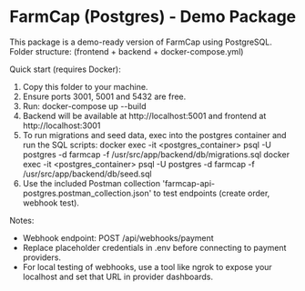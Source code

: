 
FarmCap (Postgres) - Demo Package
===============================

This package is a demo-ready version of FarmCap using PostgreSQL.
Folder structure: (frontend + backend + docker-compose.yml)

Quick start (requires Docker):
1. Copy this folder to your machine.
2. Ensure ports 3001, 5001 and 5432 are free.
3. Run: docker-compose up --build
4. Backend will be available at http://localhost:5001 and frontend at http://localhost:3001
5. To run migrations and seed data, exec into the postgres container and run the SQL scripts:
   docker exec -it <postgres_container> psql -U postgres -d farmcap -f /usr/src/app/backend/db/migrations.sql
   docker exec -it <postgres_container> psql -U postgres -d farmcap -f /usr/src/app/backend/db/seed.sql
6. Use the included Postman collection 'farmcap-api-postgres.postman_collection.json' to test endpoints (create order, webhook test).

Notes:
- Webhook endpoint: POST /api/webhooks/payment
- Replace placeholder credentials in .env before connecting to payment providers.
- For local testing of webhooks, use a tool like ngrok to expose your localhost and set that URL in provider dashboards.
